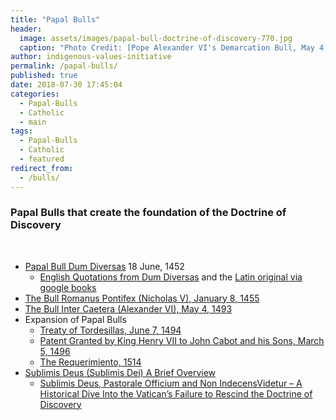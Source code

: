 ```yaml
---
title: "Papal Bulls"
header:
  image: assets/images/papal-bull-doctrine-of-discovery-770.jpg
  caption: "Photo Credit: [Pope Alexander VI's Demarcation Bull, May 4, 1493. Via Gilder Lehrman Collection](https://www.gilderlehrman.org/content/doctrine-discovery-1493)"
author: indigenous-values-initiative
permalink: /papal-bulls/
published: true
date: 2018-07-30 17:45:04
categories:
  - Papal-Bulls
  - Catholic
  - main
tags:
  - Papal-Bulls
  - Catholic
  - featured
redirect_from:
  - /bulls/
---
```

### Papal Bulls that create the foundation of the Doctrine of Discovery

 

*   [Papal Bull Dum Diversas](https://doctrineofdiscovery.org/dum-diversas/) 18 June, 1452
    *   [English Quotations from Dum Diversas](https://books.google.com/books?id=djkoAAAAYAAJ&dq=Dum%20Diversas%20English%20Translation&pg=PA12#v=onepage&q=%22Dum%20Diversas%22&f=false) and the [Latin original via google books](https://books.google.com/books?id=6NDmAAAAMAAJ&dq=%22Bullarium%20patronatus%20Portugalliae%20Regum%22&pg=PA22#v=onepage&q&f=false)
*   [The Bull Romanus Pontifex (Nicholas V), January 8, 1455](https://doctrineofdiscovery.org/the-bull-romanus-pontifex-nicholas-v/)
*   [The Bull Inter Caetera (Alexander VI), May 4, 1493](https://doctrineofdiscovery.org/inter-caetera/)
*   Expansion of Papal Bulls
    *   [Treaty of Tordesillas, June 7, 1494](https://doctrineofdiscovery.org/treaty-of-tordesillas/)
    *   [Patent Granted by King Henry VII to John Cabot and his Sons, March 5, 1496](https://doctrineofdiscovery.org/patent-cabot-henry-vii/)
    *   [The Requerimiento, 1514](https://doctrineofdiscovery.org/requerimiento/)
* [Sublimis Deus (Sublimis Dei) A Brief Overview](/papal-bulls/sublimis-deus/)
  * [Sublimis Deus, Pastorale Officium and Non IndecensVidetur – A Historical Dive Into the Vatican’s Failure to Rescind the Doctrine of Discovery](/blog/papal-bulls/sublimis-deus-pastorale-officium-indecensvidetur/)